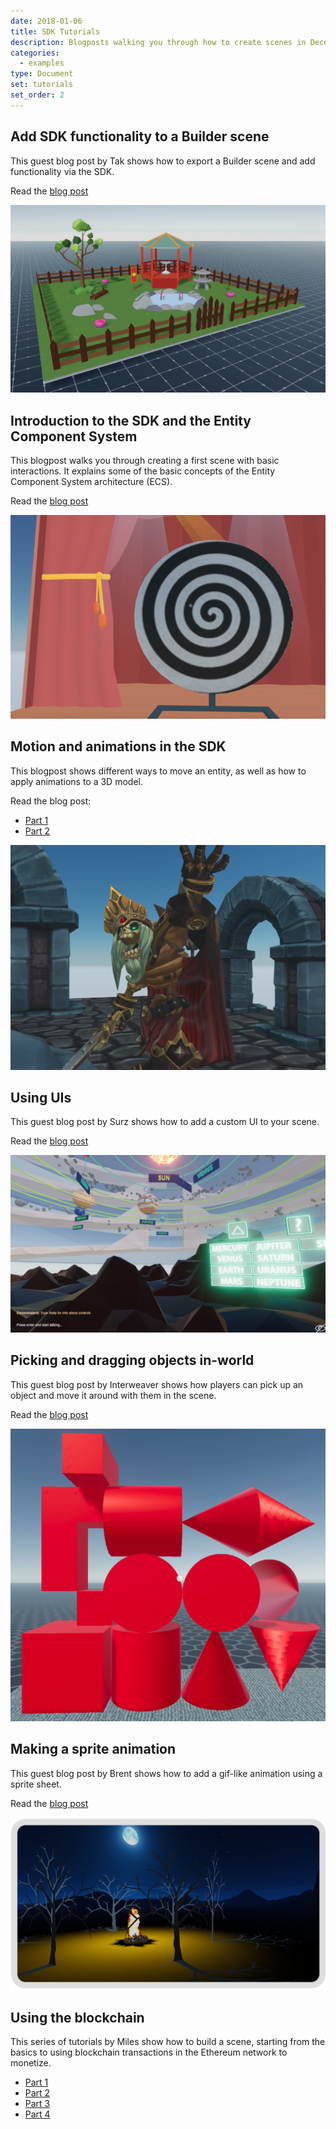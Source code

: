 ```yaml
---
date: 2018-01-06
title: SDK Tutorials
description: Blogposts walking you through how to create scenes in Decentraland.
categories:
  - examples
type: Document
set: tutorials
set_order: 2
---
```


## Add SDK functionality to a Builder scene

This guest blog post by Tak shows how to export a Builder scene and add functionality via the SDK.

Read the [blog post](https://decentraland.org/blog/tutorials/adding-functionality-builder-scene/)

![](/images/media/tutorial-builder.jpg)

## Introduction to the SDK and the Entity Component System

This blogpost walks you through creating a first scene with basic interactions. It explains some of the basic concepts of the Entity Component System architecture (ECS).

Read the [blog post](https://decentraland.org/blog/tutorials/intro-to-sdk-v5/)

![](/images/media/example-hypno-wheel.png)

## Motion and animations in the SDK

This blogpost shows different ways to move an entity, as well as how to apply animations to a 3D model.

Read the blog post:

- [Part 1](https://decentraland.org/blog/tutorials/motion-animations-in-SDK-5/)
- [Part 2](https://decentraland.org/blog/tutorials/motion-animations-in-SDK-5-part-2/)

![](/images/media/example-gnark.png)

## Using UIs

This guest blog post by Surz shows how to add a custom UI to your scene.

Read the [blog post](https://decentraland.org/blog/tutorials/adding-a-ui/)

![](/images/media/tutorial-ui.png)

## Picking and dragging objects in-world

This guest blog post by Interweaver shows how players can pick up an object and move it around with them in the scene.

Read the [blog post](https://decentraland.org/blog/announcements/building-blocks/)

![](/images/media/tutorial-blocks.png)

## Making a sprite animation

This guest blog post by Brent shows how to add a gif-like animation using a sprite sheet.

Read the [blog post](https://decentraland.org/blog/tutorials/creating-a-sprite-fire/)

![](/images/media/tutorial-sprites.png)

## Using the blockchain

This series of tutorials by Miles show how to build a scene, starting from the basics to using blockchain transactions in the Ethereum network to monetize.

- [Part 1](https://www.decentral.games/tutorial-1-setting-up-the-decentraland-environment-and-building-your-first-scene)
- [Part 2](https://www.decentral.games/tutorial-2-using-custom-models-and-introduction-to-scripting)
- [Part 3](https://www.decentral.games/decentral-games-tutorial-3-advanced-scripting-with-systems)
- [Part 4](https://www.decentral.games/tutorial-4-using-the-ethereum-blockchain-in-your-scene)

<!--
## Simple interactive scene

[Simple interactive scene](https://blog.decentraland.org/build-your-first-interactive-scene-using-the-sdk-5d6895ac78f0)

This blogpost walks you through creating a scene with basic interactions.

[Full scene code](https://github.com/decentraland/documentation).

## Multiuser scene

[Multiuser scene](https://blog.decentraland.org/sdk-highlight-building-an-underwater-landscape-5bfcce73ff35).

This blogpost walks you through making a scene have a shared state for all of its users.

## Dynamic flock of hummingbirds

[Dynamic flock of hummingbirds](https://blog.decentraland.org/developer-tutorial-creating-a-dynamic-flock-of-hummingbirds-8c2cd41f8296).

This blogpost walks you through animating 3D models, and handling a number of entities that changes over time. Each bird flies randomly following its own loop, and each time you click the tree a new bird is added to the scene.

## Memory game

[Memory game](https://blog.decentraland.org/building-a-memory-game-using-decentralands-sdk-87ee35968f8d).

This blogpost describes the code of a "Simon Says" type game. This game is a good example of how to add more complex logic into a scene.

[Full scene code](https://github.com/decentraland/sample-scene-memory-game)

## Port a game from Redux

[Chess game](https://blog.decentraland.org/developer-tutorial-port-a-redux-chess-game-to-decentraland-49f509b2eba6)

This blogpost walks you through importing the logic of an existing 2D game built with Redux into a Decentraland scene.

## Call an API from a scene

[Weather from an API](https://blog.decentraland.org/developer-tutorial-simulate-weather-in-decentraland-using-real-world-data-eb1162716d5b)

This blogpost explains how to call a weather API from your scene to display different weather conditions based on that.
-->
